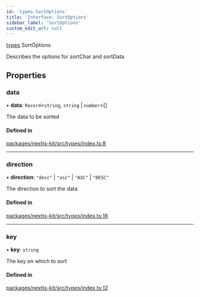 ```yaml
---
id: 'types.SortOptions'
title: 'Interface: SortOptions'
sidebar_label: 'SortOptions'
custom_edit_url: null
---
```


[types](../modules/types.md).SortOptions

Describes the options for sortChar and sortData

## Properties

### data

• **data**: `Record`<`string`, `string` \| `number`\>[]

The data to be sorted

#### Defined in

[packages/nextjs-kit/src/types/index.ts:8](https://github.com/pantheon-systems/decoupled-kit-js/blob/4f3ee4f/packages/nextjs-kit/src/types/index.ts#L8)

---

### direction

• **direction**: `"desc"` \| `"asc"` \| `"ASC"` \| `"DESC"`

The direction to sort the data

#### Defined in

[packages/nextjs-kit/src/types/index.ts:16](https://github.com/pantheon-systems/decoupled-kit-js/blob/4f3ee4f/packages/nextjs-kit/src/types/index.ts#L16)

---

### key

• **key**: `string`

The key on which to sort

#### Defined in

[packages/nextjs-kit/src/types/index.ts:12](https://github.com/pantheon-systems/decoupled-kit-js/blob/4f3ee4f/packages/nextjs-kit/src/types/index.ts#L12)
